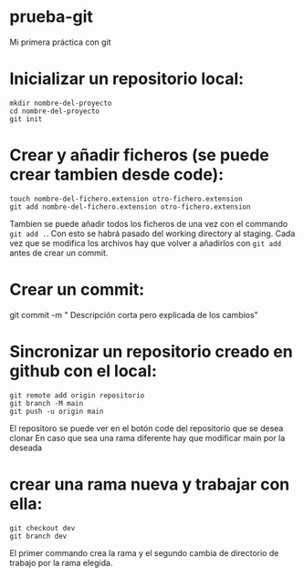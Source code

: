 # prueba-git
Mi primera práctica con git

# Inicializar un repositorio local:

```
mkdir nombre-del-proyecto
cd nombre-del-proyecto
git init
```

# Crear y añadir ficheros (se puede crear tambien desde code):

```
touch nombre-del-fichero.extension otro-fichero.extension
git add nombre-del-fichero.extension otro-fichero.extension
```
Tambien se puede añadir todos los ficheros de una vez con el commando `git add .`.
Con esto se habrá pasado del working directory al staging.
Cada vez que se modifica los archivos hay que volver a añadirlos con `git add` antes de crear un commit.

# Crear un commit:

git commit -m " Descripción corta pero explicada de los cambios"

# Sincronizar un repositorio creado en github con el local:

```
git remote add origin repositorio
git branch -M main
git push -u origin main
```
El repositoro se puede ver en el botón code del repositorio que se desea clonar
En caso que sea una rama diferente hay que modificar main por la deseada

# crear una rama nueva y trabajar con ella:

```
git checkout dev
git branch dev
```
El primer commando crea la rama y el segundo cambia de directorio de trabajo por la rama elegida.